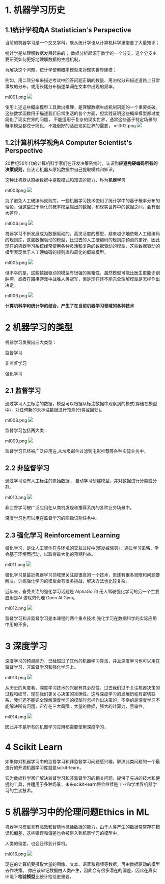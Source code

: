 
 # 1. 机器学习历史

##  1.1统计学视角A Statistician's Perspective

当前的机器学习是一个交叉学科，既从统计学也从计算机科学里借鉴了大量知识；

统计学是从理解数据发展起来的； 数据分析起源于数学的一个分支，这个分支主要研究如何更好地理解数据的生成机制，

为解决这个问题，统计学使用概率模型来对现实世界建模；

例如，用二项分布来描述考试中回答问题正确的数量、用泊松分布描述道路上日常事故的分布，或用长尾分布描述单词在文本中出现的频率。

ml001.png
![](./ml001.png)

使用上述这些概率模型工具做出推理，是理解数据生成机制问题的一个重要突破。这些数学函数用于描述我们日常生活的各个方面，但实践证明这些概率模型都过度简化了现实世界的问题， 不能适用于复杂的现实世界，通常这些基于特定场景的概率模型都过于简化，不能很好的适应现实世界的需要，
ml002.png
![](./ml002.png)



## 1.2计算机科学视角A Computer Scientist's Perspective

20世纪50年代的计算机科学家们在开发决策系统时，认识到**应避免硬编码所有的决策规则**，应该让机器从原始数据中自己提取模式和知识，

这种让机器从原始数据中提取模式和知识的能力，称为**机器学习**

ml003png
![](./ml003.png)

为了避免人工硬编码规则库，一些机器学习技术使用了统计学中的基于概率分布的理论，但这些过于简化的概率模型输出的数据，和现实世界中的数据之间，会有很大差异，

ml004.png
![](./ml004.png)

机器学习不断发展成为数据驱动的，高灵活度的模型，越来越少地依赖人工硬编码的规则库，这些数据驱动的模型，比过去的人工硬编码的规则库预测的更好，因此现在的机器学习系统经常使用各种灵活和复杂的数据驱动的模型，这些数据驱动的模型表现优于人工硬编码的规则库和简化的概率模型，

ml005.png
![](./ml005.png)

但不幸的是，这些数据驱动的模型有很强的黑箱性，虽然模型可能比医生更能识别肿瘤，或者在围棋游戏中战胜人类冠军，但是现在还不能完全理解模型是怎样作出决定。

ml006.png
![](./ml006.png)

**计算机科学和统计学的结合，产生了在当前机器学习领域的各种技术**

# 2 机器学习的类型
机器学习发展出三大类型：

监督学习

非监督学习

强化学习

## 2.1 监督学习

通过学习人工标注的数据，模型可以根据从标注数据中观察到的模式(存储在模型中)，对任何新的未标注数据进行预测(分类或回归)。

ml008.png
![](./ml008.png)

监督学习包括两大类：

ml009.png
![](./ml009.png)

监督学习已经被广泛应用在,从垃圾邮件过滤到电影推荐等各种实际业务中。

## 2.2 非监督学习

通过学习没有人工标注的原始数据 ，自动学习创建模型，并对数据进行分类或分群。

ml010.png
![](./ml010.png)

非监督学习被广泛应用在从商机发现和推荐系统的各种业务场景中。

深度学习也可以用在监督学习的图像识别任务中。

## 2.3 强化学习 Reinforcement Learning

强化学习，是让人工智体在与环境的交互过程中(奖励或惩罚)，通过学习策略，学会基于环境而行动，以取得最大化的预期利益。

ml011.png
![](./ml011.png)

强化学习是最近机器学习领域里关注度很高的一个技术，但还有很多局限和问题要解决。训练强化学习的模型会有很多挑战，解决方法也比较复杂。

近年来，备受关注的强化学习话题是 AlphaGo 和 无人驾驶强化学习的另一个主要应用是AI 游戏的代理 Open AI Gym。



ml012.png
![](./ml012.png)

监督学习和非监督学习是本课程的两个重点技术,强化学习在数据科学的实际应用中用的不多。

# 3 深度学习

深度学习的预测能力，已经超过了其他的机器学习算法，并且深度学习也可以用在监督学习，非监督学习和强化学习上。

ml013.png
![](./ml013.png)

从历史的角度看，深度学习技术的兴起有其必然性，过去我们过于关注机器决策的过程和细节，现在我们更关心决策的准确性，这与深度学习的发展历程有密切联系，我们还不能完全理解深度学习的模型时怎样作出决策的，不幸的是深度学习不能解决所有问题，它存在三大局限：大量的数据，强大的计算力，黑箱性。

ml014.png
![](./ml014.png)

因此并不是所有的机器学习应用都需要使用深度学习，




# 4 Scikit  Learn

如果你对机器学习中的监督学习和非监督学习问题感兴趣，解决此类问题的一个最流行的开源机器学习库就是scikit-learn。

它为数据科学家们解决监督学习和非监督学习的相关问题，提供了先进的技术和便捷的工具，并适用于多种场景，未来scikit-learn将会继续是工业和学术界机器学习的主流技术。


# 5 机器学习中的伦理问题Ethics in ML

机器学习模型具有高效和智能地概括数据的能力，由于人类产生的数据常常存在错误和偏差，这些错误和偏差也会被带入到机器学习的模型中，

人类的偏差，也会迁移到计算机。

ml016.png
![](./ml016.png)

现在的计算机要摄取大量的图像、文本、语音和视频等数据，再由数据驱动的模型去作决策。
你应该牢记数据由人类产生，因此会有很多潜在的偏差，因此在真实环境下**检验模型**比统计检验更重要。


```python

```


```python

```


```python

```


```python

```
